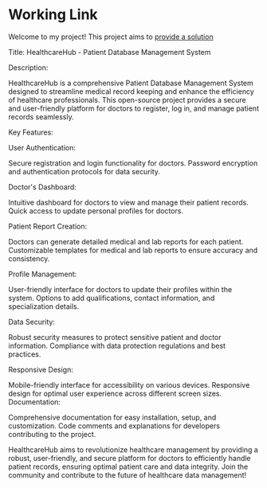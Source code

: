 # Working Link

Welcome to my project! This project aims to [provide a solution](https://patient-management-gs7d.onrender.com/) 

Title: HealthcareHub - Patient Database Management System

Description:

HealthcareHub is a comprehensive Patient Database Management System designed to streamline medical record keeping and enhance the efficiency of healthcare professionals. This open-source project provides a secure and user-friendly platform for doctors to register, log in, and manage patient records seamlessly.

Key Features:

User Authentication:

Secure registration and login functionality for doctors.
Password encryption and authentication protocols for data security.

Doctor's Dashboard:

Intuitive dashboard for doctors to view and manage their patient records.
Quick access to update personal profiles for doctors.

Patient Report Creation:

Doctors can generate detailed medical and lab reports for each patient.
Customizable templates for medical and lab reports to ensure accuracy and consistency.

Profile Management:

User-friendly interface for doctors to update their profiles within the system.
Options to add qualifications, contact information, and specialization details.

Data Security:

Robust security measures to protect sensitive patient and doctor information.
Compliance with data protection regulations and best practices.



Responsive Design:

Mobile-friendly interface for accessibility on various devices.
Responsive design for optimal user experience across different screen sizes.
Documentation:

Comprehensive documentation for easy installation, setup, and customization.
Code comments and explanations for developers contributing to the project.

HealthcareHub aims to revolutionize healthcare management by providing a robust, user-friendly, and secure platform for doctors to efficiently handle patient records, ensuring optimal patient care and data integrity. Join the community and contribute to the future of healthcare data management!

